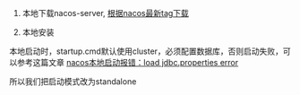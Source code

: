 1. 本地下载nacos-server, [根据nacos最新tag下载](https://github.com/alibaba/nacos/tags)

2. 本地安装

本地启动时，startup.cmd默认使用cluster，必须配置数据库，否则启动失败，可以参考这篇文章
[nacos本地启动报错：load jdbc.properties error](https://www.cnblogs.com/juyss/p/14005059.html)

所以我们把启动模式改为standalone

